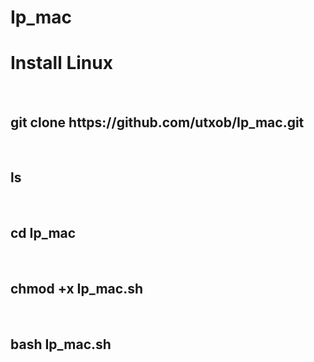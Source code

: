 # Ip_mac 
<h1> Install Linux </h1><br>
<h2>git clone https://github.com/utxob/Ip_mac.git</h2>
<br>
<h2>ls</h2><br>

<h2>cd Ip_mac</h2><br>
<h2>chmod +x Ip_mac.sh</h2>
<br>

<h2>bash Ip_mac.sh</h2>
